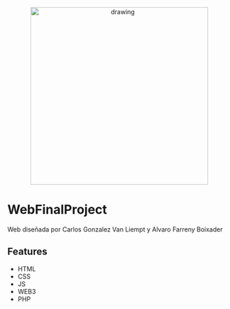 <p align="center">
 <img src="https://i.imgur.com/z8M97h8.png" alt="drawing" width="400"/>
</p>

# WebFinalProject
Web diseñada por Carlos Gonzalez Van Liempt y Alvaro Farreny Boixader

## Features
- HTML
- CSS
- JS
- WEB3
- PHP

